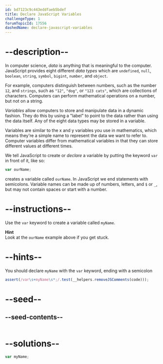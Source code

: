 ```yaml
---
id: bd7123c9c443eddfaeb5bdef
title: Declare JavaScript Variables
challengeType: 1
forumTopicId: 17556
dashedName: declare-javascript-variables
---
```


# --description--

In computer science, <dfn>data</dfn> is anything that is meaningful to the computer. JavaScript provides eight different <dfn>data types</dfn> which are `undefined`, `null`, `boolean`, `string`, `symbol`, `bigint`, `number`, and `object`.

For example, computers distinguish between numbers, such as the number `12`, and `strings`, such as `"12"`, `"dog"`, or `"123 cats"`, which are collections of characters. Computers can perform mathematical operations on a number, but not on a string.

<dfn>Variables</dfn> allow computers to store and manipulate data in a dynamic fashion. They do this by using a "label" to point to the data rather than using the data itself. Any of the eight data types may be stored in a variable.

Variables are similar to the x and y variables you use in mathematics, which means they're a simple name to represent the data we want to refer to. Computer variables differ from mathematical variables in that they can store different values at different times.

We tell JavaScript to create or <dfn>declare</dfn> a variable by putting the keyword `var` in front of it, like so:

```js
var ourName;
```

creates a variable called `ourName`. In JavaScript we end statements with semicolons. Variable names can be made up of numbers, letters, and `$` or `_`, but may not contain spaces or start with a number.

# --instructions--

Use the `var` keyword to create a variable called `myName`.

**Hint**  
Look at the `ourName` example above if you get stuck.

# --hints--

You should declare `myName` with the `var` keyword, ending with a semicolon

```js
assert(/var\s+myName\s*;/.test(__helpers.removeJSComments(code)));
```

# --seed--

## --seed-contents--

```js

```

# --solutions--

```js
var myName;
```
